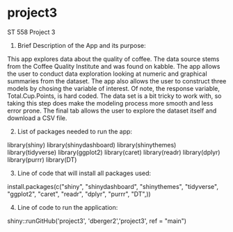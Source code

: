# project3
ST 558 Project 3

1) Brief Description of the App and its purpose:

This app explores data about the quality of coffee.  The data source stems from the Coffee Quality Institute and was found on kabble.  The app allows the user to conduct data exploration looking at numeric and graphical summaries from the dataset.  The app also allows the user to construct three models by chosing the variable of interest.  Of note, the response variable, Total.Cup.Points, is hard coded.  The data set is a bit tricky to work with, so taking this step does make the modeling process more smooth and less error prone.  The final tab allows the user to explore the dataset itself and download a CSV file.    

2) List of packages needed to run the app:

library(shiny)
library(shinydashboard)
library(shinythemes)
library(tidyverse)
library(ggplot2)
library(caret)
library(readr)
library(dplyr)
library(purrr)
library(DT)

3) Line of code that will install all packages used:

install.packages(c("shiny", "shinydashboard", "shinythemes", "tidyverse", "ggplot2", "caret", "readr", "dplyr", "purrr", "DT",))

4) Line of code to run the application:

shiny::runGitHub('project3', 'dberger2','project3', ref = "main")